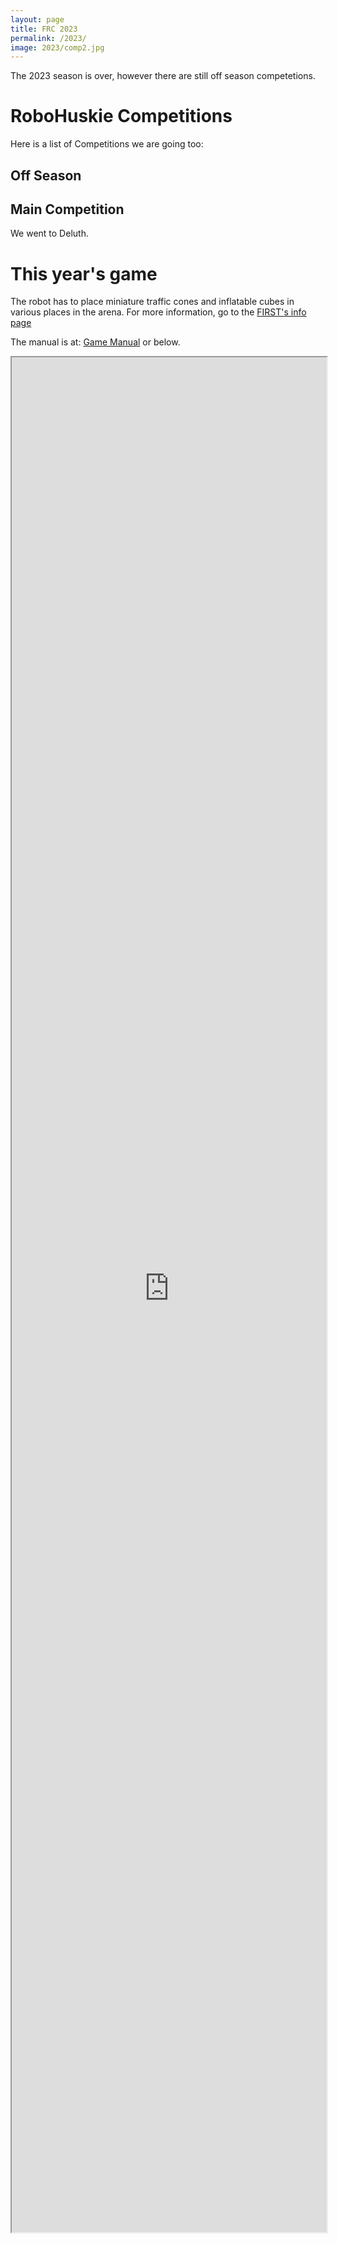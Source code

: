 ```yaml
---
layout: page
title: FRC 2023
permalink: /2023/
image: 2023/comp2.jpg
---
```

The 2023 season is over, however there are still off season competetions.

# RoboHuskie Competitions

Here is a list of Competitions we are going too:

## Off Season

## Main Competition

We went to Deluth.

# This year's game


The robot has to place miniature traffic cones and inflatable cubes in various places in the arena.
For more information, go to the [FIRST's info page](https://www.firstinspires.org/robotics/frc/game-and-season)

The manual is at:
[Game Manual](https://firstfrc.blob.core.windows.net/frc2023/Manual/2023FRCGameManual.pdf)
or below.
<iframe src="https://firstfrc.blob.core.windows.net/frc2023/Manual/2023FRCGameManual.pdf" style="width:100%;height:75vh">